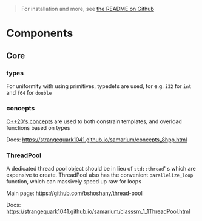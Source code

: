 > For installation and more, see [the README on Github](https://github.com/strangeQuark1041/samarium#prerequistes)

# Components

## Core

### types

For uniformity with using primitives, typedefs are used, for e.g. `i32` for `int` and `f64` for `double`

### concepts

[C++20's concepts](https://en.cppreference.com/w/cpp/language/constraints) are used to both constrain templates, and overload functions based on types

Docs: <https://strangequark1041.github.io/samarium/concepts_8hpp.html>

### ThreadPool

A dedicated thread pool object should be in lieu of `std::thread`' s which are expensive to create.
ThreadPool also has the convenient `parallelize_loop` function, which can massively speed up raw for loops

Main page: <https://github.com/bshoshany/thread-pool>

Docs: <https://strangequark1041.github.io/samarium/classsm_1_1ThreadPool.html>
